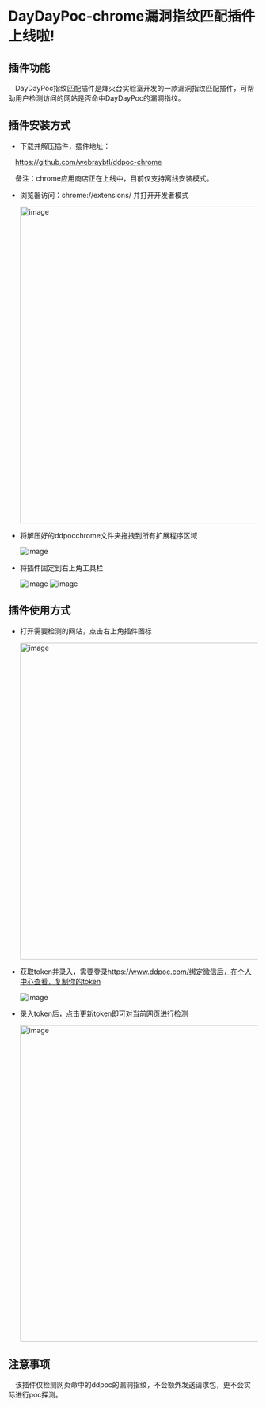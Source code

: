# DayDayPoc-chrome漏洞指纹匹配插件上线啦!
## 插件功能
&ensp;&ensp;DayDayPoc指纹匹配插件是烽火台实验室开发的一款漏洞指纹匹配插件，可帮助用户检测访问的网站是否命中DayDayPoc的漏洞指纹。

## 插件安装方式
- 下载并解压插件，插件地址：
  
&ensp;&ensp;https://github.com/webraybtl/ddpoc-chrome

&ensp;&ensp;备注：chrome应用商店正在上线中，目前仅支持离线安装模式。

- 浏览器访问：chrome://extensions/ 并打开开发者模式

  <img width="640" alt="image" src="https://github.com/webraybtl/ddpoc-chrome/assets/11575908/3a8b11bd-86e0-4732-beda-7c2d981da4f3">
- 将解压好的ddpocchrome文件夹拖拽到所有扩展程序区域

  ![image](https://github.com/webraybtl/ddpoc-chrome/assets/11575908/f20e48ea-bb9a-41a9-8cd0-108d921e9dce)
- 将插件固定到右上角工具栏

  ![image](https://github.com/webraybtl/ddpoc-chrome/assets/11575908/a945c696-bcb2-4345-ba69-d779f0da6036)
  ![image](https://github.com/webraybtl/ddpoc-chrome/assets/11575908/41bf53ee-b032-41d5-8f7f-7b8598ef3d24)

## 插件使用方式
- 打开需要检测的网站，点击右上角插件图标

  <img width="640" alt="image" src="https://github.com/webraybtl/ddpoc-chrome/assets/11575908/6fcd2d9a-bb36-484e-a9f1-220f14ce40a1">

- 获取token并录入，需要登录https://www.ddpoc.com/绑定微信后，在个人中心查看，复制你的token

  ![image](https://github.com/webraybtl/ddpoc-chrome/assets/11575908/39579d9d-6b2c-4a2e-a4e6-47a7d24eb396)
- 录入token后，点击更新token即可对当前网页进行检测
  
  <img width="640" alt="image" src="https://github.com/webraybtl/ddpoc-chrome/assets/11575908/3b6c6cd9-5e46-4ba4-99de-66d9701d44f3">

## 注意事项
&ensp;&ensp;该插件仅检测网页命中的ddpoc的漏洞指纹，不会额外发送请求包，更不会实际进行poc探测。
